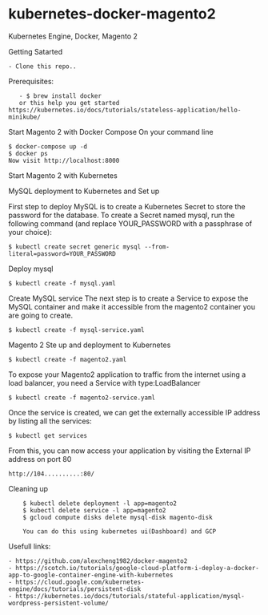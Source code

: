 # kubernetes-docker-magento2
Kubernetes Engine, Docker, Magento 2

Getting Satarted
```
- Clone this repo..
```
Prerequisites:
```- Install Docker: https://www.docker.com  
   - $ brew install docker
   or this help you get started https://kubernetes.io/docs/tutorials/stateless-application/hello-minikube/
```
Start Magento 2 with Docker Compose
On your command line
```
$ docker-compose up -d
$ docker ps
Now visit http://localhost:8000
```
Start Magento 2 with Kubernetes

MySQL deployment to Kubernetes and Set up

First step to deploy MySQL is to create a Kubernetes Secret to store the password for the database. To create a Secret named mysql, run the following command (and replace YOUR_PASSWORD with a passphrase of your choice):
```
$ kubectl create secret generic mysql --from-literal=password=YOUR_PASSWORD
```
Deploy mysql
```
$ kubectl create -f mysql.yaml
```
Create MySQL service
The next step is to create a Service to expose the MySQL container and make it accessible from the magento2 container you are going to create.
```
$ kubectl create -f mysql-service.yaml
```

Magento 2 Ste up and deployment to Kubernetes
```
$ kubectl create -f magento2.yaml
```
To expose your Magento2 application to traffic from the internet using a load balancer, you need a Service with type:LoadBalancer
```
$ kubectl create -f magento2-service.yaml
```
Once the service is created, we can get the externally accessible IP address by listing all the services:
```
$ kubectl get services
```

From this, you can now access your application by visiting the External IP address on port 80
```
http://104..........:80/
```
Cleaning up
``` $ kubectl delete secret  mysql
    $ kubectl delete deployment -l app=magento2
    $ kubectl delete service -l app=magento2
    $ gcloud compute disks delete mysql-disk magento-disk

    You can do this using kubernetes ui(Dashboard) and GCP
```
Usefull links:
```
- https://github.com/alexcheng1982/docker-magento2
- https://scotch.io/tutorials/google-cloud-platform-i-deploy-a-docker-app-to-google-container-engine-with-kubernetes
- https://cloud.google.com/kubernetes-engine/docs/tutorials/persistent-disk
- https://kubernetes.io/docs/tutorials/stateful-application/mysql-wordpress-persistent-volume/
```
